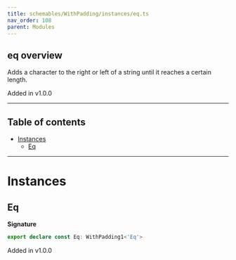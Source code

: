```yaml
---
title: schemables/WithPadding/instances/eq.ts
nav_order: 108
parent: Modules
---
```


## eq overview

Adds a character to the right or left of a string until it reaches a certain length.

Added in v1.0.0

---

<h2 class="text-delta">Table of contents</h2>

- [Instances](#instances)
  - [Eq](#eq)

---

# Instances

## Eq

**Signature**

```ts
export declare const Eq: WithPadding1<'Eq'>
```

Added in v1.0.0
